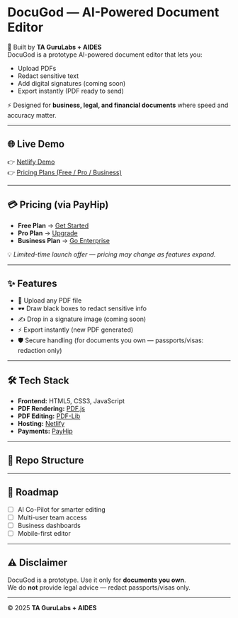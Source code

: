 # DocuGod — AI-Powered Document Editor  

🚀 Built by **TA GuruLabs + AIDES**  
DocuGod is a prototype AI-powered document editor that lets you:  
- Upload PDFs  
- Redact sensitive text  
- Add digital signatures (coming soon)  
- Export instantly (PDF ready to send)  

⚡ Designed for **business, legal, and financial documents** where speed and accuracy matter.  

---

## 🌐 Live Demo  
👉 [Netlify Demo](https://sparkly-sfogliatella-8b391c.netlify.app)  
👉 [Pricing Plans (Free / Pro / Business)](pricing.html)  

---

## 💳 Pricing (via PayHip)  
- **Free Plan** → [Get Started](https://payhip.com/b/Urc5P)  
- **Pro Plan** → [Upgrade](https://payhip.com/b/EtBob)  
- **Business Plan** → [Go Enterprise](https://payhip.com/b/D2t37)  

💡 *Limited-time launch offer — pricing may change as features expand.*  

---

## ✨ Features  
- 📄 Upload any PDF file  
- 🕶️ Draw black boxes to redact sensitive info  
- ✍️ Drop in a signature image (coming soon)  
- ⚡ Export instantly (new PDF generated)  
- 🛡️ Secure handling (for documents you own — passports/visas: redaction only)  

---

## 🛠 Tech Stack  
- **Frontend:** HTML5, CSS3, JavaScript  
- **PDF Rendering:** [PDF.js](https://mozilla.github.io/pdf.js/)  
- **PDF Editing:** [PDF-Lib](https://pdf-lib.js.org/)  
- **Hosting:** [Netlify](https://www.netlify.com/)  
- **Payments:** [PayHip](https://payhip.com/)  

---

## 📂 Repo Structure  

---

## 🔮 Roadmap  
- [ ] AI Co-Pilot for smarter editing  
- [ ] Multi-user team access  
- [ ] Business dashboards  
- [ ] Mobile-first editor  

---

## ⚠️ Disclaimer  
DocuGod is a prototype. Use it only for **documents you own**.  
We do **not** provide legal advice — redact passports/visas only.  

---

© 2025 **TA GuruLabs + AIDES**  